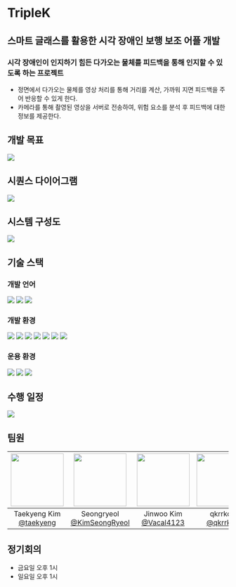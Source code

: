 # TripleK

## 스마트 글래스를 활용한 시각 장애인 보행 보조 어플 개발

### 시각 장애인이 인지하기 힘든 다가오는 물체를 피드백을 통해 인지할 수 있도록 하는 프로젝트
- 정면에서 다가오는 물체를 영상 처리를 통해 거리를 계산, 가까워 지면 피드백을 주어 반응할 수 있게 한다.
- 카메라를 통해 촬영된 영상을 서버로 전송하여, 위험 요소를 분석 후 피드백에 대한 정보를 제공한다.

## 개발 목표
<img src="https://github.com/user-attachments/assets/f5ab1d88-60ca-43b8-aa55-065c916bb3a2"/>

## 시퀀스 다이어그램
<img src="https://github.com/user-attachments/assets/328fee79-6682-48d1-a234-8fa0a78b118b"/>

## 시스템 구성도
<img src="https://github.com/user-attachments/assets/5dca0a6b-a170-4cb5-90f5-2241dc3af5dc"/>

## 기술 스택
### 개발 언어
<img src="https://img.shields.io/badge/python-3776AB?style=for-the-badge&logo=python&logoColor=white"> <img src="https://img.shields.io/badge/c++-00599C?style=for-the-badge&logo=c%2B%2B&logoColor=white"> <img src="https://img.shields.io/badge/Kotlin-7F52FF?style=for-the-badge&logo=Kotlin&logoColor=white">
### 개발 환경
<img src="https://img.shields.io/badge/github-181717?style=for-the-badge&logo=github&logoColor=white"> <img src="https://img.shields.io/badge/git-F05032?style=for-the-badge&logo=git&logoColor=white"> <img src="https://img.shields.io/badge/android studio-3DDC84?style=for-the-badge&logo=androidstudio&logoColor=white"> <img src="https://img.shields.io/badge/arduino IDE-00878F?style=for-the-badge&logo=arduino&logoColor=white"> <img src="https://img.shields.io/badge/jupyter-F37626?style=for-the-badge&logo=jupyter&logoColor=white"> <img src="https://img.shields.io/badge/spyder ide-8C0000?style=for-the-badge&logo=spyderide&logoColor=white"> <img src="https://img.shields.io/badge/Ubuntu-E95420?style=for-the-badge&logo=Ubuntu&logoColor=white"/>
### 운용 환경
<img src="https://img.shields.io/badge/Amazon%20EC2-FF9900?style=for-the-badge&logo=Amazon%20EC2&logoColor=white"> <img src="https://img.shields.io/badge/esp32 Cam-E7352C?style=for-the-badge&logo=espressif&logoColor=white"> <img src="https://img.shields.io/badge/android-34A853?style=for-the-badge&logo=android&logoColor=white">

## 수행 일정
<img src="https://github.com/user-attachments/assets/5ecd463e-5147-4638-9ed0-e7b93f1c3a29"/>

## 팀원
|<img src="https://avatars.githubusercontent.com/u/174297544?v=4" width="120" height="120"/>|<img src="https://avatars.githubusercontent.com/u/73999512?v=4" width="120" height="120"/>|<img src="https://avatars.githubusercontent.com/u/87019634?v=4" width="120" height="120"/>|<img src="https://avatars.githubusercontent.com/u/149243446?v=4" width="120" height="120"/>
|:-:|:-:|:-:|:-:|
|Taekyeng Kim<br/>[@taekyeng](https://github.com/taekyeng)|Seongryeol<br/>[@KimSeongRyeol](https://github.com/KimSeongRyeol)|Jinwoo Kim<br/>[@Vacal4123](https://github.com/Vacal4123)|qkrrkdtj<br/>[@qkrrkdtj](https://github.com/qkrrkdtj)|

## 정기회의
- 금요일 오후 1시
- 일요일 오후 1시
